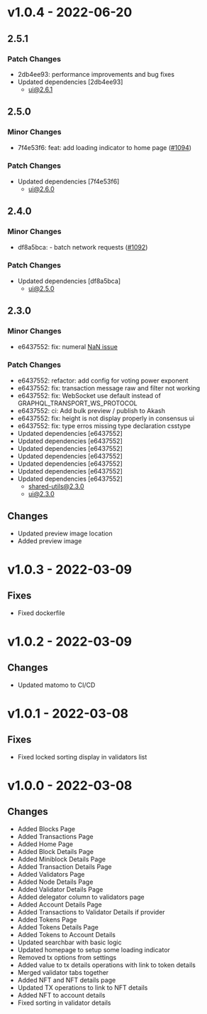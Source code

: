 # v1.0.4 - 2022-06-20

## 2.5.1

### Patch Changes

- 2db4ee93: performance improvements and bug fixes
- Updated dependencies [2db4ee93]
  - ui@2.6.1

## 2.5.0

### Minor Changes

- 7f4e53f6: feat: add loading indicator to home page ([\#1094](https://github.com/forbole/big-dipper-2.0-cosmos/pull/1094))

### Patch Changes

- Updated dependencies [7f4e53f6]
  - ui@2.6.0

## 2.4.0

### Minor Changes

- df8a5bca: - batch network requests ([\#1092](https://github.com/forbole/big-dipper-2.0-cosmos/issues/1092))

### Patch Changes

- Updated dependencies [df8a5bca]
  - ui@2.5.0

## 2.3.0

### Minor Changes

- e6437552: fix: numeral [NaN issue](https://github.com/adamwdraper/Numeral-js/issues/596)

### Patch Changes

- e6437552: refactor: add config for voting power exponent
- e6437552: fix: transaction message raw and filter not working
- e6437552: fix: WebSocket use default instead of GRAPHQL_TRANSPORT_WS_PROTOCOL
- e6437552: ci: Add bulk preview / publish to Akash
- e6437552: fix: height is not display properly in consensus ui
- e6437552: fix: type erros missing type declaration csstype
- Updated dependencies [e6437552]
- Updated dependencies [e6437552]
- Updated dependencies [e6437552]
- Updated dependencies [e6437552]
- Updated dependencies [e6437552]
- Updated dependencies [e6437552]
- Updated dependencies [e6437552]
  - shared-utils@2.3.0
  - ui@2.3.0

## Changes

- Updated preview image location
- Added preview image

# v1.0.3 - 2022-03-09

## Fixes

- Fixed dockerfile

# v1.0.2 - 2022-03-09

## Changes

- Updated matomo to CI/CD

# v1.0.1 - 2022-03-08

## Fixes

- Fixed locked sorting display in validators list

# v1.0.0 - 2022-03-08

## Changes

- Added Blocks Page
- Added Transactions Page
- Added Home Page
- Added Block Details Page
- Added Miniblock Details Page
- Added Transaction Details Page
- Added Validators Page
- Added Node Details Page
- Added Validator Details Page
- Added delegator column to validators page
- Added Account Details Page
- Added Transactions to Validator Details if provider
- Added Tokens Page
- Added Tokens Details Page
- Added Tokens to Account Details
- Updated searchbar with basic logic
- Updated homepage to setup some loading indicator
- Removed tx options from settings
- Added value to tx details operations with link to token details
- Merged validator tabs together
- Added NFT and NFT details page
- Updated TX operations to link to NFT details
- Added NFT to account details
- Fixed sorting in validator details
